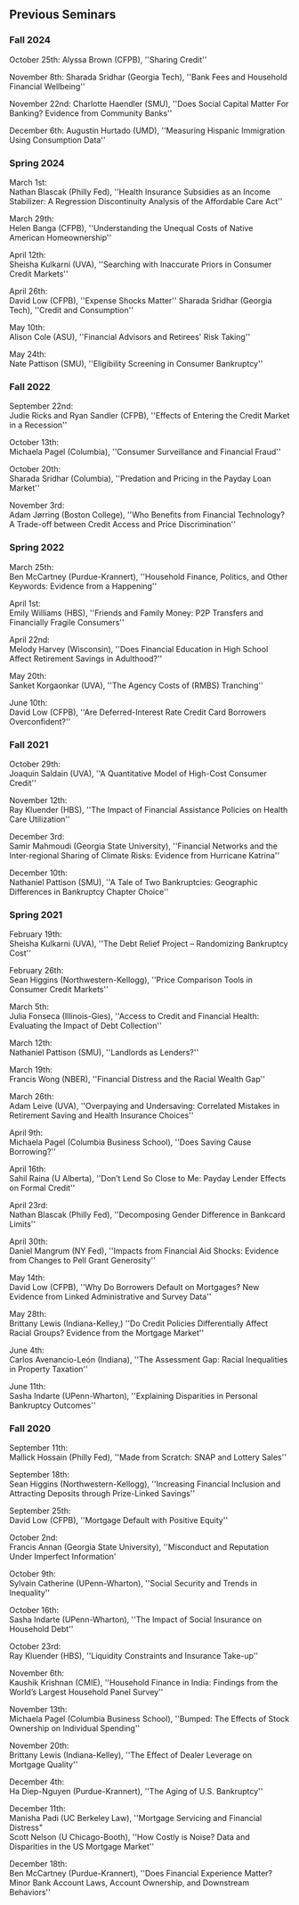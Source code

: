 ## Previous Seminars

### Fall 2024 
October 25th: 
Alyssa Brown (CFPB), ''Sharing Credit''

November 8th: 
Sharada Sridhar (Georgia Tech), ''Bank Fees and Household Financial Wellbeing''

November 22nd:
Charlotte Haendler (SMU), ''Does Social Capital Matter For Banking? Evidence from Community Banks''

December 6th: 
Augustin Hurtado (UMD), ''Measuring Hispanic Immigration Using Consumption Data''

### Spring 2024
March 1st:  
Nathan Blascak (Philly Fed), ''Health Insurance Subsidies as an Income Stabilizer: A Regression Discontinuity Analysis of the Affordable Care Act''

March 29th:  
Helen Banga (CFPB), ''Understanding the Unequal Costs of Native American Homeownership''

April 12th:  
Sheisha Kulkarni (UVA), ''Searching with Inaccurate Priors in Consumer Credit Markets''

April 26th:  
David Low (CFPB), ''Expense Shocks Matter''
Sharada Sridhar (Georgia Tech), ''Credit and Consumption''

May 10th:  
Alison Cole (ASU), ''Financial Advisors and Retirees' Risk Taking''

May 24th:  
Nate Pattison (SMU), ''Eligibility Screening in Consumer Bankruptcy''

### Fall 2022
September 22nd:  
Judie Ricks and Ryan Sandler (CFPB), ''Effects of Entering the Credit Market in a Recession''

October 13th:  
Michaela Pagel (Columbia), ''Consumer Surveillance and Financial Fraud''

October 20th:  
Sharada Sridhar (Columbia), ''Predation and Pricing in the Payday Loan Market''

November 3rd:  
Adam Jørring (Boston College), ''Who Benefits from Financial Technology? A Trade-off between Credit Access and Price Discrimination''

### Spring 2022
March 25th:  
Ben McCartney (Purdue-Krannert), ''Household Finance, Politics, and Other Keywords: Evidence from a Happening''

April 1st:  
Emily Williams (HBS), ''Friends and Family Money: P2P Transfers and Financially Fragile Consumers''

April 22nd:  
Melody Harvey (Wisconsin), ''Does Financial Education in High School Affect Retirement Savings in Adulthood?''

May 20th:  
Sanket Korgaonkar (UVA), ''The Agency Costs of (RMBS) Tranching''

June 10th:  
David Low (CFPB), ''Are Deferred-Interest Rate Credit Card Borrowers Overconfident?''

### Fall 2021
October 29th:  
Joaquin Saldain (UVA), ''A Quantitative Model of High-Cost Consumer Credit''

November 12th:  
Ray Kluender (HBS), ''The Impact of Financial Assistance Policies on Health Care Utilization''

December 3rd:  
Samir Mahmoudi (Georgia State University), ''Financial Networks and the Inter-regional Sharing of Climate Risks: Evidence from Hurricane Katrina''

December 10th:  
Nathaniel Pattison (SMU), ''A Tale of Two Bankruptcies: Geographic Differences in Bankruptcy Chapter Choice''

### Spring 2021
February 19th:  
Sheisha Kulkarni (UVA), ''The Debt Relief Project – Randomizing Bankruptcy Cost''

February 26th:  
Sean Higgins (Northwestern-Kellogg), ''Price Comparison Tools in Consumer Credit Markets''

March 5th:  
Julia Fonseca (Illinois-Gies), ''Access to Credit and Financial Health: Evaluating the Impact of Debt Collection''

March 12th:  
Nathaniel Pattison (SMU), ''Landlords as Lenders?''

March 19th:  
Francis Wong (NBER), ''Financial Distress and the Racial Wealth Gap''

March 26th:  
Adam Leive (UVA), ''Overpaying and Undersaving: Correlated Mistakes in Retirement Saving and Health Insurance Choices''

April 9th:  
Michaela Pagel (Columbia Business School), ''Does Saving Cause Borrowing?''

April 16th:  
Sahil Raina (U Alberta), ''Don’t Lend So Close to Me: Payday Lender Effects on Formal Credit''

April 23rd:  
Nathan Blascak (Philly Fed), ''Decomposing Gender Difference in Bankcard Limits''

April 30th:  
Daniel Mangrum (NY Fed), ''Impacts from Financial Aid Shocks: Evidence from Changes to Pell Grant Generosity''

May 14th:  
David Low (CFPB), ''Why Do Borrowers Default on Mortgages? New Evidence from Linked Administrative and Survey Data''

May 28th:  
Brittany Lewis (Indiana-Kelley,) ''Do Credit Policies Differentially Affect Racial Groups? Evidence from the Mortgage Market''

June 4th:  
Carlos Avenancio-León (Indiana), ''The Assessment Gap: Racial Inequalities in Property Taxation''

June 11th:  
Sasha Indarte (UPenn-Wharton), ''Explaining Disparities in Personal Bankruptcy Outcomes''

### Fall 2020
September 11th:  
Mallick Hossain (Philly Fed), ''Made from Scratch: SNAP and Lottery Sales''

September 18th:  
Sean Higgins (Northwestern-Kellogg), ''Increasing Financial Inclusion and Attracting Deposits through Prize-Linked Savings''

September 25th:  
David Low (CFPB), ''Mortgage Default with Positive Equity''

October 2nd:  
Francis Annan (Georgia State University), ''Misconduct and Reputation Under Imperfect Information'

October 9th:  
Sylvain Catherine (UPenn-Wharton), ''Social Security and Trends in Inequality''

October 16th:  
Sasha Indarte (UPenn-Wharton), ''The Impact of Social Insurance on Household Debt''

October 23rd:  
Ray Kluender (HBS), ''Liquidity Constraints and Insurance Take-up''

November 6th:  
Kaushik Krishnan (CMIE), ''Household Finance in India: Findings from the World’s Largest Household Panel Survey''

November 13th:  
Michaela Pagel (Columbia Business School), ''Bumped: The Effects of Stock Ownership on Individual Spending''

November 20th:  
Brittany Lewis (Indiana-Kelley), ''The Effect of Dealer Leverage on Mortgage Quality''

December 4th:  
Ha Diep-Nguyen (Purdue-Krannert), ''The Aging of U.S. Bankruptcy''

December 11th:  
Manisha Padi (UC Berkeley Law), ''Mortgage Servicing and Financial Distress"  
Scott Nelson (U Chicago-Booth), ''How Costly is Noise? Data and Disparities in the US Mortgage Market''

December 18th:  
Ben McCartney (Purdue-Krannert), ''Does Financial Experience Matter? Minor Bank Account Laws, Account Ownership, and Downstream Behaviors''
